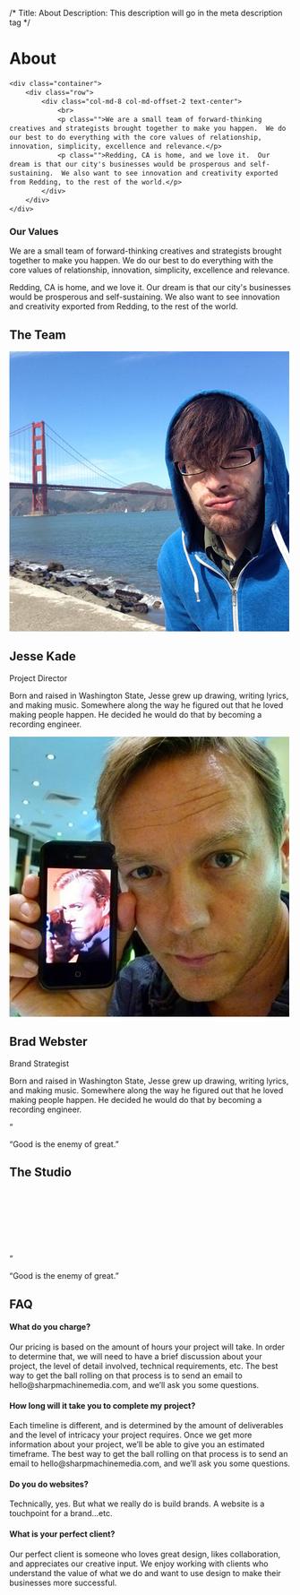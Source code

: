 /*
Title: About
Description: This description will go in the meta description tag
*/

<div class="page-header">
	<h1 class="title text-center">About</h1>

	<div class="container">
		<div class="row">
			<div class="col-md-8 col-md-offset-2 text-center">
				<br>
				<p class="">We are a small team of forward-thinking creatives and strategists brought together to make you happen.  We do our best to do everything with the core values of relationship, innovation, simplicity, excellence and relevance.</p>
				<p class="">Redding, CA is home, and we love it.  Our dream is that our city's businesses would be prosperous and self-sustaining.  We also want to see innovation and creativity exported from Redding, to the rest of the world.</p>
			</div>
		</div>
	</div>
</div>

<div class="bar bar-black hidden">
	<div class="container">
		<div class="row">
			<div class="col-md-8 col-md-offset-2 text-center">
				<h3>Our Values</h3>
				<p>We are a small team of forward-thinking creatives and strategists brought together to make you happen.  We do our best to do everything with the core values of relationship, innovation, simplicity, excellence and relevance.</p>
				<p>Redding, CA is home, and we love it.  Our dream is that our city's businesses would be prosperous and self-sustaining.  We also want to see innovation and creativity exported from Redding, to the rest of the world.</p>
			</div>
		</div>
	</div>
</div>

<div class="container">
	<h2 class="headline text-center">The Team</h2>
	<div class="row">
		<div class="col-md-12">
			<div class="row">
				<div class="col-md-4 col-md-offset-1 text-center person">
					<!-- <img src="holder.js/265x265" class="img-circle" alt=""> -->
					<img src="themes/smm/img/jesse/4.jpg" class="img-circle img-responsive" alt="">
					<h2>Jesse Kade</h2>
					<div class="position">Project Director</div>
					<div class="bio">
						<p>Born and raised in Washington State, Jesse grew up drawing, writing lyrics, and making music.  Somewhere along the way he figured out that he loved making people happen.  He decided he would do that by becoming a recording engineer.</p>
						<p>
							<a href="http://www.twitter.com/sharpmachine"><i class="fa fa-twitter"></i></a>
							<a href="https://plus.google.com/102192504961948191311" rel="publisher"><i class="fa fa-google-plus"></i></a>
							<a href="http://www.dribbble.com/sharpmachine"><i class="fa fa-dribbble"></i></a>
						</p>
					</div>
				</div>
				<div class="col-md-4 col-md-offset-2 text-center person">
					<!-- <img src="holder.js/265x265" class="img-circle" alt=""> -->
					<img src="themes/smm/img/brad.jpg" class="img-circle img-responsive" alt="">
					<h2>Brad Webster</h2>
					<div class="position">Brand Strategist</div>
					<div class="bio">
						<p>Born and raised in Washington State, Jesse grew up drawing, writing lyrics, and making music.  Somewhere along the way he figured out that he loved making people happen.  He decided he would do that by becoming a recording engineer.</p>
						<p>
							<a href="http://www.twitter.com/sharpmachine"><i class="fa fa-twitter"></i></a>
							<a href="https://plus.google.com/102192504961948191311" rel="publisher"><i class="fa fa-google-plus"></i></a>
							<a href="http://www.dribbble.com/sharpmachine"><i class="fa fa-dribbble"></i></a>
						</p>
					</div>
				</div>
			</div>
		</div>
	</div>
</div>

<div class="well well-lg">
	<div class="diamond">
		<div class="borderrr">
			<p>&#8220;</p>
		</div>
	</div>
	<div class="container">
		<p class="lead">&#8220;Good is the enemy of great.&#8221;</p>
		<div class="accent"></div>
	</div>
</div>

<section id="studio">
	<div class="container">
		<h2 class="headline text-center">The Studio</h2>
		<div class="row">
			<div class="col-md-12">
				<img src="holder.js/100%x500" alt="">
			</div>
			<div class="col-md-6">
				<div class="row">
					<div class="col-md-12">
						<img src="holder.js/100%x556" alt="">
					</div>
				</div>
			</div>
			<div class="col-md-6">
				<div class="row">
					<div class="col-md-6">
						<img src="holder.js/100%x100%" alt="">
					</div>
					<div class="col-md-6">
						<img src="holder.js/100%x100%" alt="">
					</div>
					<div class="col-md-6">
						<img src="holder.js/100%x100%" alt="">
					</div>
					<div class="col-md-6">
						<img src="holder.js/100%x100%" alt="">
					</div>
				</div>
			</div>
		</div>
	</div>
</section>

<div class="well well-lg">
	<div class="diamond">
		<div class="borderrr">
			<p>&#8220;</p>
		</div>
	</div>
	<div class="container">
		<p class="lead">&#8220;Good is the enemy of great.&#8221;</p>
		<div class="accent"></div>
	</div>
</div>

<div id="faq" class="container">
	<h2 class="headline text-center">FAQ</h2>
	<div class="row">
		<div class="col-md-6">
			<h4>What do you charge?</h4>
			<p>Our pricing is based on the amount of hours your project will take. In order to determine that, we will need to have a brief discussion about your project, the level of detail involved, technical requirements, etc. The best way to get the ball rolling on that process is to send an email to hello@sharpmachinemedia.com, and we’ll ask you some questions.</p>
		</div>
		<div class="col-md-6">
			<h4>How long will it take you to complete my project?</h4>
			<p>Each timeline is different, and is determined by the amount of deliverables and the level of intricacy your project requires. Once we get more information about your project, we’ll be able to give you an estimated timeframe. The best way to get the ball rolling on that process is to send an email to hello@sharpmachinemedia.com, and we’ll ask you some questions.</p>
		</div>
		<div class="col-md-6">
			<h4>Do you do websites?</h4>
			<p>Technically, yes.  But what we really do is build brands.  A website is a touchpoint for a brand...etc.</p>
		</div>
		<div class="col-md-6">
			<h4>What is your perfect client?</h4>
			<p>Our perfect client is someone who loves great design, likes collaboration, and appreciates our creative input. We enjoy working with clients who understand the value of what we do and want to use design to make their businesses more successful.</p>
		</div>
	</div>
</div>